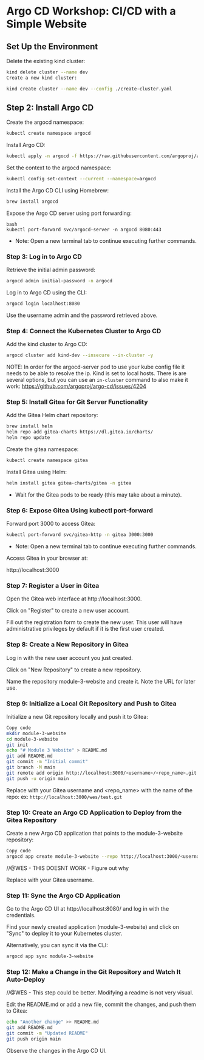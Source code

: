 # Argo CD Workshop: CI/CD with a Simple Website

## Set Up the Environment

Delete the existing kind cluster:

```bash
kind delete cluster --name dev
Create a new kind cluster:
```

```bash
kind create cluster --name dev --config ./create-cluster.yaml
```

## Step 2: Install Argo CD
Create the argocd namespace:

```bash
kubectl create namespace argocd
```

Install Argo CD:
```bash
kubectl apply -n argocd -f https://raw.githubusercontent.com/argoproj/argo-cd/stable/manifests/install.yaml
```

Set the context to the argocd namespace:

```bash
kubectl config set-context --current --namespace=argocd
```

Install the Argo CD CLI using Homebrew:
```bash
brew install argocd
```

Expose the Argo CD server using port forwarding:
```
bash
kubectl port-forward svc/argocd-server -n argocd 8080:443
```

* Note: Open a new terminal tab to continue executing further commands.

### Step 3: Log in to Argo CD
Retrieve the initial admin password:

```bash
argocd admin initial-password -n argocd
```

Log in to Argo CD using the CLI:

```bash
argocd login localhost:8080
```

Use the username admin and the password retrieved above.

### Step 4: Connect the Kubernetes Cluster to Argo CD
Add the kind cluster to Argo CD:

``` bash
argocd cluster add kind-dev --insecure --in-cluster -y
```

NOTE: In order for the argocd-server pod to use your kube config file it 
needs to be able to resolve the ip. Kind is set to local hosts. There is
are several options, but you can use an `in-cluster` command to also make
it work: https://github.com/argoproj/argo-cd/issues/4204

### Step 5: Install Gitea for Git Server Functionality
Add the Gitea Helm chart repository:


```bash
brew install helm
helm repo add gitea-charts https://dl.gitea.io/charts/
helm repo update
```

Create the gitea namespace:

```bash
kubectl create namespace gitea
```

Install Gitea using Helm:

```bash
helm install gitea gitea-charts/gitea -n gitea
```

* Wait for the Gitea pods to be ready (this may take about a minute).

### Step 6: Expose Gitea Using kubectl port-forward

Forward port 3000 to access Gitea:

``` bash
kubectl port-forward svc/gitea-http -n gitea 3000:3000
```

* Note: Open a new terminal tab to continue executing further commands.

Access Gitea in your browser at:

http://localhost:3000

### Step 7: Register a User in Gitea
Open the Gitea web interface at http://localhost:3000.

Click on "Register" to create a new user account.

Fill out the registration form to create the new user. This user will have administrative privileges by default if it is the first user created.

### Step 8: Create a New Repository in Gitea
Log in with the new user account you just created.

Click on "New Repository" to create a new repository.

Name the repository module-3-website and create it. Note the URL for later use.

### Step 9: Initialize a Local Git Repository and Push to Gitea
Initialize a new Git repository locally and push it to Gitea:

``` bash
Copy code
mkdir module-3-website
cd module-3-website
git init
echo "# Module 3 Website" > README.md
git add README.md
git commit -m "Initial commit"
git branch -M main
git remote add origin http://localhost:3000/<username>/<repo_name>.git
git push -u origin main
```

Replace <username> with your Gitea username and <repo_name> with the name of the repo:
ex: `http://localhost:3000/wes/test.git`

### Step 10: Create an Argo CD Application to Deploy from the Gitea Repository

Create a new Argo CD application that points to the module-3-website repository:

```bash
Copy code
argocd app create module-3-website --repo http://localhost:3000/<username>/module-3-website.git --path . --dest-server https://kubernetes.default.svc --dest-namespace default
```
//@WES - THIS DOESNT WORK - Figure out why

Replace <username> with your Gitea username.

### Step 11: Sync the Argo CD Application
Go to the Argo CD UI at http://localhost:8080/ and log in with the credentials.

Find your newly created application (module-3-website) and click on "Sync" to deploy it to your Kubernetes cluster.

Alternatively, you can sync it via the CLI:

```bash
argocd app sync module-3-website
```


### Step 12: Make a Change in the Git Repository and Watch It Auto-Deploy

//@WES - This step could be better. Modifying a readme is not very visual.

Edit the README.md or add a new file, commit the changes, and push them to Gitea:

```bash
echo "Another change" >> README.md
git add README.md
git commit -m "Updated README"
git push origin main
```

Observe the changes in the Argo CD UI.

